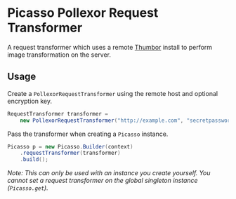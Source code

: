 Picasso Pollexor Request Transformer
====================================

A request transformer which uses a remote [Thumbor][1] install to perform
image transformation on the server.


Usage
-----

Create a `PollexorRequestTransformer` using the remote host and optional encryption key.

```java
RequestTransformer transformer =
    new PollexorRequestTransformer("http://example.com", "secretpassword");
```

Pass the transformer when creating a `Picasso` instance.

```java
Picasso p = new Picasso.Builder(context)
    .requestTransformer(transformer)
    .build();
```

_Note: This can only be used with an instance you create yourself. You cannot set a request
transformer on the global singleton instance (`Picasso.get`)._



 [1]: https://github.com/globocom/thumbor
